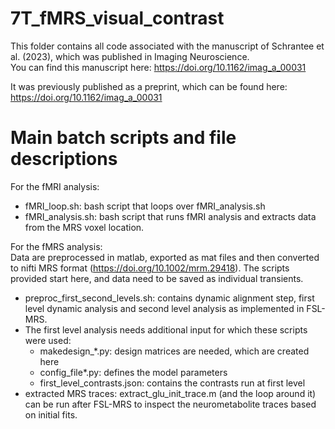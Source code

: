 # 7T_fMRS_visual_contrast
This folder contains all code associated with the manuscript of Schrantee et al. (2023), which was published in Imaging Neuroscience.  
You can find this manuscript here: https://doi.org/10.1162/imag_a_00031

It was previously published as a preprint, which can be found here: https://doi.org/10.1162/imag_a_00031

# Main batch scripts and file descriptions
For the fMRI analysis: 
- fMRI_loop.sh: bash script that loops over fMRI_analysis.sh
- fMRI_analysis.sh: bash script that runs fMRI analysis and extracts data from the MRS voxel location. 

For the fMRS analysis:  
Data are preprocessed in matlab, exported as mat files and then converted to nifti MRS format (https://doi.org/10.1002/mrm.29418). The scripts provided start here, and data need to be saved as individual transients. 
- preproc_first_second_levels.sh: contains dynamic alignment step, first level dynamic analysis and second level analysis as implemented in FSL-MRS.
- The first level analysis needs additional input for which these scripts were used:
  - makedesign_*.py: design matrices are needed, which are created here
  - config_file*.py: defines the model parameters
  - first_level_contrasts.json: contains the contrasts run at first level
- extracted MRS traces: extract_glu_init_trace.m (and the loop around it) can be run after FSL-MRS to inspect the neurometabolite traces based on initial fits. 
